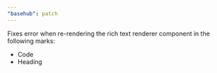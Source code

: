```yaml
---
"basehub": patch
---
```


Fixes error when re-rendering the rich text renderer component in the following marks:
 - Code
 - Heading